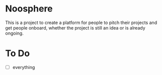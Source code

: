 # Noosphere

This is a project to create a platform for people to pitch their projects and get people onboard, whether the project is still an idea or is already ongoing.

# To Do
  - [ ] everything
